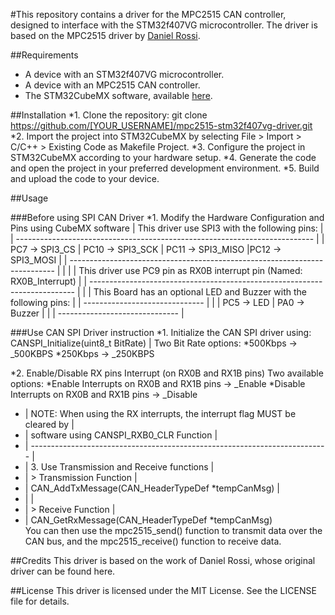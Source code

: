 #This repository contains a driver for the MPC2515 CAN controller, designed to interface with the STM32f407VG microcontroller. The driver is based on the MPC2515 driver by [Daniel Rossi](https://github.com/ProjectoOfficial/STM32/tree/main/STM32_MCP2515).

##Requirements
* A device with an STM32f407VG microcontroller.
* A device with an MPC2515 CAN controller.
* The STM32CubeMX software, available [here](https://www.st.com/en/development-tools/stm32cubemx.html).

##Installation
*1. Clone the repository:
git clone https://github.com/[YOUR_USERNAME]/mpc2515-stm32f407vg-driver.git
*2. Import the project into STM32CubeMX by selecting File > Import > C/C++ > Existing Code as Makefile Project.
*3. Configure the project in STM32CubeMX according to your hardware setup.
*4. Generate the code and open the project in your preferred development environment.
*5. Build and upload the code to your device.

##Usage

###Before using SPI CAN Driver
*1. Modify the Hardware Configuration and Pins using CubeMX software  		|
    This driver use SPI3 with the following pins:								|
 | --------------------------------------------------------------------------	|
 | PC7 -> SPI3_CS | PC10 -> SPI3_SCK | PC11 -> SPI3_MISO |PC12 -> SPI3_MOSI 	|
 | -------------------------------------------------------------------------- |
 |																			|
 | This driver use PC9 pin as RX0B interrupt pin (Named: RX0B_Interrupt)		|
 | -------------------------------------------------------------------------- |
 |
 | This Board has an optional LED and Buzzer with the following pins:			|
 | 				------------------------------								|
 | 				| PC5 -> LED | PA0 -> Buzzer | 								|
 | 			 	------------------------------								|

 ###Use CAN SPI Driver instruction
   *1. Initialize the CAN SPI driver using: CANSPI_Initialize(uint8_t BitRate) |
       Two Bit Rate options:
       *500Kbps -> _500KBPS
       *250Kbps -> _250KBPS
       
   *2. Enable/Disable RX pins Interrupt (on RX0B and RX1B pins)
        Two available options:
        *Enable Interrupts on RX0B and RX1B pins  -> _Enable
        *Disable Interrupts on RX0B and RX1B pins -> _Disable
        
 * | NOTE: When using the RX interrupts, the interrupt flag MUST be cleared by	|
 * |	   software using CANSPI_RXB0_CLR Function								|
 * | -------------------------------------------------------------------------- |
 * | 3. Use Transmission and Receive functions 									|
 * | > Transmission Function													|
 * |   CAN_AddTxMessage(CAN_HeaderTypeDef *tempCanMsg)							|
 * |																			|
 * | > Receive Function															|
 * |   CAN_GetRxMessage(CAN_HeaderTypeDef *tempCanMsg)		
You can then use the mpc2515_send() function to transmit data over the CAN bus, and the mpc2515_receive() function to receive data.

##Credits
This driver is based on the work of Daniel Rossi, whose original driver can be found here.

##License
This driver is licensed under the MIT License. See the LICENSE file for details.

